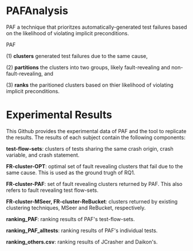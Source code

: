 # PAFAnalysis

PAF a technique that prioritzes automatically-generated test failures based on the likelihood of violating implicit preconditions. 

PAF 

(1) **clusters** generated test failures due to the same cause, 

(2) **partitions** the clusters into two groups, likely fault-revealing and non-fault-revealing, and 

(3) **ranks** the paritioned clusters based on thier likelihood of violating implicit preconditions.


# Experimental Results

This Github provides the experimental data of PAF and the tool to replicate the results. 
The results of each subject contain the following components:

**test-flow-sets**: clusters of tests sharing the same crash origin, crash variable, and crash statement.  

**FR-cluster-OPT**: optimal set of fault revealing clusters that fail due to the same cause. This is used as the ground trugh of RQ1.

**FR-cluster-PAF**: set of fault revealing clusters returned by PAF. This also refers to fault revealing test flow-sets.

**FR-cluster-MSeer, FR-cluster-ReBucket**: clusters returned by existing clustering techniques, MSeer and ReBucket, respectively.

**ranking_PAF**: ranking results of PAF's test-flow-sets.

**ranking_PAF_alltests**: ranking results of PAF's individual tests.

**ranking_others.csv**: ranking results of JCrasher and Daikon's. 
